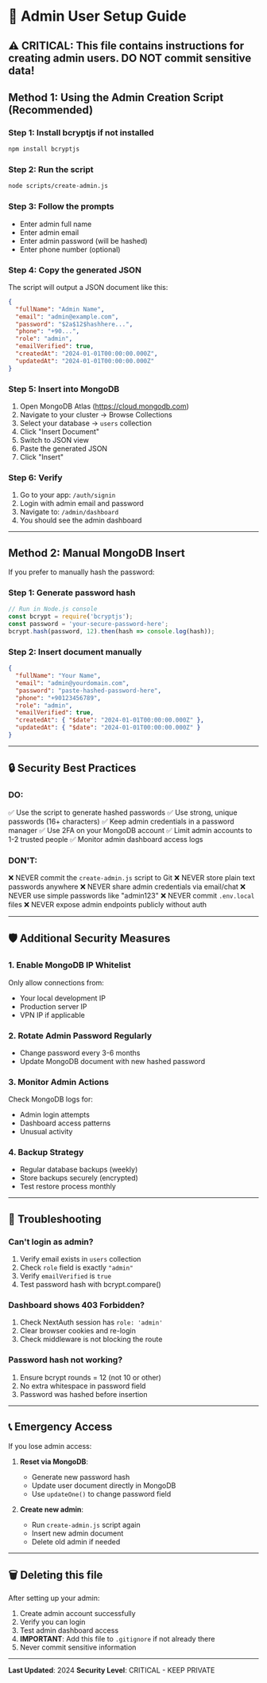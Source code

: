 # 🔐 Admin User Setup Guide

## ⚠️ CRITICAL: This file contains instructions for creating admin users. DO NOT commit sensitive data!

## Method 1: Using the Admin Creation Script (Recommended)

### Step 1: Install bcryptjs if not installed
```bash
npm install bcryptjs
```

### Step 2: Run the script
```bash
node scripts/create-admin.js
```

### Step 3: Follow the prompts
- Enter admin full name
- Enter admin email
- Enter admin password (will be hashed)
- Enter phone number (optional)

### Step 4: Copy the generated JSON
The script will output a JSON document like this:
```json
{
  "fullName": "Admin Name",
  "email": "admin@example.com",
  "password": "$2a$12$hashhere...",
  "phone": "+90...",
  "role": "admin",
  "emailVerified": true,
  "createdAt": "2024-01-01T00:00:00.000Z",
  "updatedAt": "2024-01-01T00:00:00.000Z"
}
```

### Step 5: Insert into MongoDB
1. Open MongoDB Atlas (https://cloud.mongodb.com)
2. Navigate to your cluster → Browse Collections
3. Select your database → `users` collection
4. Click "Insert Document"
5. Switch to JSON view
6. Paste the generated JSON
7. Click "Insert"

### Step 6: Verify
1. Go to your app: `/auth/signin`
2. Login with admin email and password
3. Navigate to: `/admin/dashboard`
4. You should see the admin dashboard

---

## Method 2: Manual MongoDB Insert

If you prefer to manually hash the password:

### Step 1: Generate password hash
```javascript
// Run in Node.js console
const bcrypt = require('bcryptjs');
const password = 'your-secure-password-here';
bcrypt.hash(password, 12).then(hash => console.log(hash));
```

### Step 2: Insert document manually
```json
{
  "fullName": "Your Name",
  "email": "admin@yourdomain.com",
  "password": "paste-hashed-password-here",
  "phone": "+90123456789",
  "role": "admin",
  "emailVerified": true,
  "createdAt": { "$date": "2024-01-01T00:00:00.000Z" },
  "updatedAt": { "$date": "2024-01-01T00:00:00.000Z" }
}
```

---

## 🔒 Security Best Practices

### DO:
✅ Use the script to generate hashed passwords
✅ Use strong, unique passwords (16+ characters)
✅ Keep admin credentials in a password manager
✅ Use 2FA on your MongoDB account
✅ Limit admin accounts to 1-2 trusted people
✅ Monitor admin dashboard access logs

### DON'T:
❌ NEVER commit the `create-admin.js` script to Git
❌ NEVER store plain text passwords anywhere
❌ NEVER share admin credentials via email/chat
❌ NEVER use simple passwords like "admin123"
❌ NEVER commit `.env.local` files
❌ NEVER expose admin endpoints publicly without auth

---

## 🛡️ Additional Security Measures

### 1. Enable MongoDB IP Whitelist
Only allow connections from:
- Your local development IP
- Production server IP
- VPN IP if applicable

### 2. Rotate Admin Password Regularly
- Change password every 3-6 months
- Update MongoDB document with new hashed password

### 3. Monitor Admin Actions
Check MongoDB logs for:
- Admin login attempts
- Dashboard access patterns
- Unusual activity

### 4. Backup Strategy
- Regular database backups (weekly)
- Store backups securely (encrypted)
- Test restore process monthly

---

## 🔧 Troubleshooting

### Can't login as admin?
1. Verify email exists in `users` collection
2. Check `role` field is exactly `"admin"`
3. Verify `emailVerified` is `true`
4. Test password hash with bcrypt.compare()

### Dashboard shows 403 Forbidden?
1. Check NextAuth session has `role: 'admin'`
2. Clear browser cookies and re-login
3. Check middleware is not blocking the route

### Password hash not working?
1. Ensure bcrypt rounds = 12 (not 10 or other)
2. No extra whitespace in password field
3. Password was hashed before insertion

---

## 📞 Emergency Access

If you lose admin access:

1. **Reset via MongoDB**:
   - Generate new password hash
   - Update user document directly in MongoDB
   - Use `updateOne()` to change password field

2. **Create new admin**:
   - Run `create-admin.js` script again
   - Insert new admin document
   - Delete old admin if needed

---

## 🗑️ Deleting this file

After setting up your admin:
1. Create admin account successfully
2. Verify you can login
3. Test admin dashboard access
4. **IMPORTANT**: Add this file to `.gitignore` if not already there
5. Never commit sensitive information

---

**Last Updated**: 2024
**Security Level**: CRITICAL - KEEP PRIVATE
